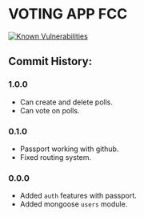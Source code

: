# VOTING APP FCC

[![Known Vulnerabilities](https://snyk.io/test/github/arnaldopxm/votingapp/badge.svg)](https://snyk.io/test/github/arnaldopxm/votingapp)

## Commit History:

### 1.0.0
+ Can create and delete polls.
+ Can vote on polls.

### 0.1.0
+ Passport working with github.
+ Fixed routing system.

### 0.0.0
+ Added `auth` features with passport.
+ Added mongoose `users` module.
